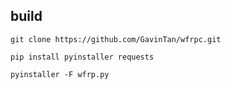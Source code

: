 ## build

```
git clone https://github.com/GavinTan/wfrpc.git

pip install pyinstaller requests

pyinstaller -F wfrp.py
```

